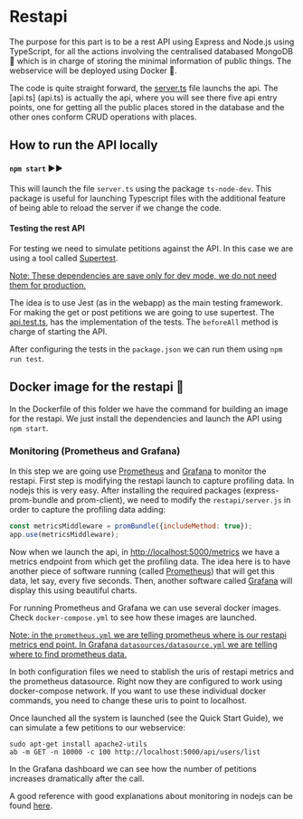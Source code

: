 # Restapi
The purpose for this part is to be a rest API using Express and Node.js using TypeScript, for 
all the actions involving the centralised databased MongoDB :leaves: which is in charge of 
storing the minimal information of public things. The 
webservice will be deployed using Docker :whale2:.
     
The code is quite straight forward, the [server.ts](server.ts) file launchs the api. The [api.ts]
(api.ts) is actually the api, where you will see there five api entry points, one for getting 
all the public places stored in the database and the other ones conform CRUD operations with places.

## How to run the API locally
#### `npm start` :arrow_forward::arrow_forward:
This will launch the file `server.ts` using the package `ts-node-dev`. This package is useful for launching Typescript files with the additional feature of being able to reload the server if we change the code.

#### Testing the rest API
For testing we need to simulate petitions against the API. In this case we are using a tool called [Supertest](https://www.npmjs.com/package/supertest).

<u>Note: These dependencies are save only for dev mode, we do not need them for production.</u>

The idea is to use Jest (as in the webapp) as the main testing framework. For making the get or post petitions we are going to use supertest. The [api.test.ts](tests/api.test.ts), has the implementation of the tests. The `beforeAll` method is charge of starting the API.

After configuring the tests in the `package.json` we can run them using `npm run test`.

## Docker image for the restapi :whale2:
In the Dockerfile of this folder we have the command for building an image for the restapi. We just install the dependencies and launch the API using `npm start`.

### Monitoring (Prometheus and Grafana)
In this step we are going use [Prometheus](https://prometheus.io/) and [Grafana](https://grafana.com/) to monitor the restapi. First step is modifying the restapi launch to capture profiling data. In nodejs this is very easy. After installing the required packages (express-prom-bundle and prom-client), we need to modify the `restapi/server.js` in order to capture the profiling data adding:
```javascript
const metricsMiddleware = promBundle({includeMethod: true});
app.use(metricsMiddleware);
```
Now when we launch the api, in [http://localhost:5000/metrics](http://localhost:5000/metrics) we have a metrics endpoint from which get the profiling data. The idea here is to have another piece of software running (called [Prometheus](https://prometheus.io/)) that will get this data, let say, every five seconds. Then, another software called [Grafana](https://grafana.com/) will display this using beautiful charts.

For running Prometheus and Grafana we can use several docker images. Check `docker-compose.yml` to see how these images are launched. 

<u>Note: in the `prometheus.yml` we are telling prometheus where is our restapi metrics end 
point. In Grafana `datasources/datasource.yml` we are telling where to find prometheus data.</u>

In both configuration files we need to stablish the uris of restapi metrics and the 
prometheus datasource. Right now they are configured to work using docker-compose network. If 
you want to use these individual docker commands, you need to change these uris to point to 
localhost.

Once launched all the system is launched (see the Quick Start Guide), we can simulate a few petitions to our webservice:

```
sudo apt-get install apache2-utils
ab -m GET -n 10000 -c 100 http://localhost:5000/api/users/list
```
In the Grafana dashboard we can see how the number of petitions increases dramatically after the call.

A good reference with good explanations about monitoring in nodejs can be found [<u>here</u>](https://github.com/coder-society/nodejs-application-monitoring-with-prometheus-and-grafana).